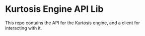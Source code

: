 Kurtosis Engine API Lib
=======================
This repo contains the API for the Kurtosis engine, and a client for interacting with it.
